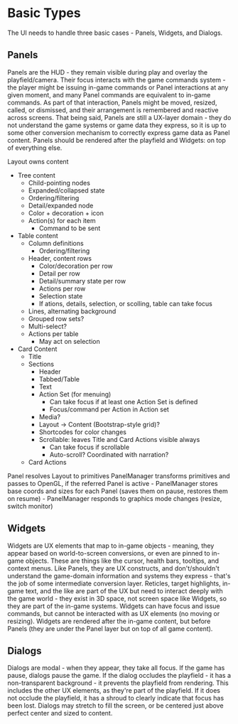 # Basic Types
The UI needs to handle three basic cases - Panels, Widgets, and Dialogs.

## Panels
Panels are the HUD - they remain visible during play and overlay the playfield/camera. Their focus interacts with the game commands system - the player might be issuing in-game commands or Panel interactions at any given moment, and many Panel commands are equivalent to in-game commands. As part of that interaction, Panels might be moved, resized, called, or dismissed, and their arrangement is remembered and reactive across screens. That being said, Panels are still a UX-layer domain - they do not understand the game systems or game data they express, so it is up to some other conversion mechanism to correctly express game data as Panel content. Panels should be rendered after the playfield and Widgets: on top of everything else.

Layout owns content

- Tree content
    - Child-pointing nodes
    - Expanded/collapsed state
    - Ordering/filtering
    - Detail/expanded node
    - Color + decoration + icon
    - Action(s) for each item
        - Command to be sent
- Table content
    - Column definitions
        - Ordering/filtering
    - Header, content rows
        - Color/decoration per row
        - Detail per row
        - Detail/summary state per row
        - Actions per row
        - Selection state
        - If ations, details, selection, or scolling, table can take focus
    - Lines, alternating background
    - Grouped row sets?
    - Multi-select?
    - Actions per table
        - May act on selection
- Card Content
    - Title
    - Sections
        - Header
        - Tabbed/Table
        - Text
        - Action Set (for menuing)
            - Can take focus if at least one Action Set is defined
            - Focus/command per Action in Action set
        - Media?
        - Layout -> Content (Bootstrap-style grid)?
        - Shortcodes for color changes
        - Scrollable: leaves Title and Card Actions visible always
            - Can take focus if scrollable
            - Auto-scroll? Coordinated with narration?
    - Card Actions

Panel resolves Layout to primitives
PanelManager transforms primitives and passes to OpenGL, if the referred Panel is active
    - PanelManager stores base coords and sizes for each Panel (saves them on pause, restores them on resume)
    - PanelManager responds to graphics mode changes (resize, switch monitor)

## Widgets
Widgets are UX elements that map to in-game objects - meaning, they appear based on world-to-screen conversions, or even are pinned to in-game objects. These are things like the cursor, health bars, tooltips, and context menus. Like Panels, they are UX constructs, and don't/shouldn't understand the game-domain information and systems they express - that's the job of some intermediate conversion layer. Reticles, target highlights, in-game text, and the like are part of the UX but need to interact deeply with the game world - they exist in 3D space, not screen space like Widgets, so they are part of the in-game systems. Widgets can have focus and issue commands, but cannot be interacted with as UX elements (no moving or resizing). Widgets are rendered after the in-game content, but before Panels (they are under the Panel layer but on top of all game content).

## Dialogs
Dialogs are modal - when they appear, they take all focus. If the game has pause, dialogs pause the game. If the dialog occludes the playfield - it has a non-transparent background - it prevents the playfield from rendering. This includes the other UX elements, as they're part of the playfield. If it does not occlude the playfield, it has a shroud to clearly indicate that focus has been lost. Dialogs may stretch to fill the screen, or be centered just above perfect center and sized to content.